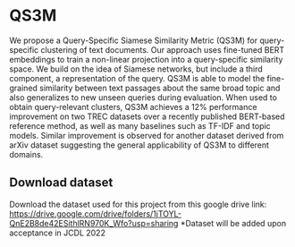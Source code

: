 # QS3M
We propose a Query-Specific Siamese Similarity Metric (QS3M) for query-specific clustering of text documents. Our approach uses fine-tuned BERT embeddings to train a non-linear projection into a query-specific similarity space. We build on the idea of Siamese networks, but include a third component, a representation of the query. QS3M is able to model the fine-grained similarity between text passages about the same broad topic and also generalizes to new unseen queries during evaluation. When used to obtain query-relevant clusters, QS3M achieves a 12% performance improvement on two TREC datasets over a recently published BERT-based reference method, as well as many baselines such as TF-IDF and topic models. Similar improvement is observed for another dataset derived from arXiv dataset suggesting the general applicability of QS3M to different domains.

## Download dataset
Download the dataset used for this project from this google drive link: https://drive.google.com/drive/folders/1jTOYL-QnE2B8de42ESithlRN970K_Wfo?usp=sharing
*Dataset will be added upon acceptance in JCDL 2022
